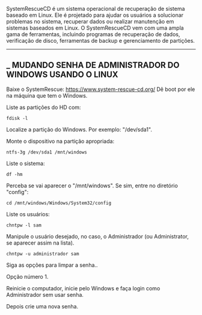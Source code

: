 SystemRescueCD é um sistema operacional de recuperação de sistema baseado em Linux. Ele é projetado para ajudar os usuários a solucionar problemas no sistema, recuperar dados ou realizar manutenção em sistemas baseados em Linux. O SystemRescueCD vem com uma ampla gama de ferramentas, incluindo programas de recuperação de dados, verificação de disco, ferramentas de backup e gerenciamento de partições.

------------------------------------------------------------
_	MUDANDO SENHA DE ADMINISTRADOR DO WINDOWS USANDO O LINUX
------------------------------------------------------------

Baixe o SystemRescue: https://www.system-rescue-cd.org/
Dê boot por ele na máquina que tem o Windows.

Liste as partições do HD com: 

	fdisk -l

Localize a partição do Windows. Por exemplo: "/dev/sda1".

Monte o dispositivo na partição apropriada:

	ntfs-3g /dev/sda1 /mnt/windows

Liste o sistema: 

	df -hm

Perceba se vai aparecer o "/mnt/windows".
Se sim, entre no diretório "config":

	cd /mnt/windows/Windows/System32/config

Liste os usuários: 

	chntpw -l sam

Manipule o usuário desejado, no caso, o Administrador (ou Administrator, se aparecer assim na lista).

	chntpw -u administrador sam

Siga as opções para limpar a senha..

Opção número 1. 
            
Reinicie o computador, inicie pelo Windows e faça login como Administrador sem usar senha. 

Depois crie uma nova senha.